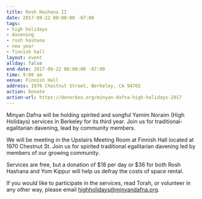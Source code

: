 ```yaml
---
title: Rosh Hashana II
date: 2017-09-22 00:00:00 -07:00
tags:
- high holidays
- davening
- rosh hashana
- new year
- finnish hall
layout: event
allday: false
end-date: 2017-09-22 06:00:00 -07:00
time: 9:00 am
venue: Finnish Hall
address: 1970 Chestnut Street, Berkeley, CA 94702
action: Donate
action-url: https://donorbox.org/minyan-dafna-high-holidays-2017
---
```


Minyan Dafna will be holding spirited and songful Yamim Noraim (High Holidays) services in Berkeley for its third year. Join us for traditional-egalitarian davening, lead by community members.

We will be meeting in the Upstairs Meeting Room at Finnish Hall located at 1970 Chestnut St. Join us for spirited traditional egalitarian davening led by members of our growing community.

Services are free, but a donation of $18 per day or $36 for both Rosh Hashana and Yom Kippur will help us defray the costs of space rental.

If you would like to participate in the services, read Torah, or volunteer in any other way, please email highholidays@minyandafna.org.